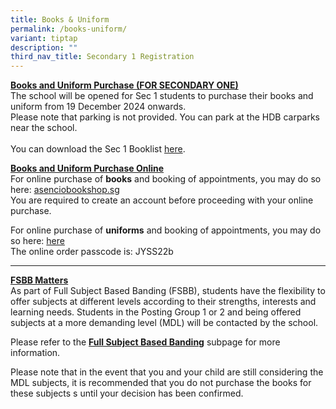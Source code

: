 ```yaml
---
title: Books & Uniform
permalink: /books-uniform/
variant: tiptap
description: ""
third_nav_title: Secondary 1 Registration
---
```

<p><strong><u>Books and Uniform Purchase (FOR SECONDARY ONE)</u></strong>
<br>The school will be opened for Sec 1 students to purchase their books and
uniform from 19 December 2024 onwards.
<br>Please note that parking is not provided. You can park at the HDB carparks
near the school.
<br>
<br>You can download the Sec 1 Booklist <a href="https://drive.google.com/file/d/1GOwkEGMn_emPcTC1RGyL-bY3WOP-Xeaf/view?usp=drive_link" rel="noopener nofollow" target="_blank">here</a>.</p>
<p><strong><u>Books and Uniform Purchase Online</u></strong>
<br>For online purchase of <strong>books</strong> and booking of appointments,
you may do so here: <a href="http://asenciobookshop.sg" rel="noopener noreferrer nofollow" target="_blank">asenciobookshop.sg</a><u><br></u>You are
required to create an account before proceeding with your online purchase.</p>
<p>For online purchase of <strong>uniforms</strong> and booking of appointments,
you may do so here: <a href="https://finestuniform.com/collections/juying-secondary-school" rel="noopener nofollow" target="_blank">here</a><u><br></u>The
online order passcode is: JYSS22b</p>
<hr>
<p><strong><u>FSBB Matters</u></strong>
<br>As part of Full Subject Based Banding (FSBB), students have the flexibility
to offer subjects at different levels according to their strengths, interests
and learning needs. Students in the Posting Group 1 or 2 and being offered
subjects at a more demanding level (MDL) will be contacted by the school.</p>
<p>Please refer to the <strong><u>Full Subject Based Banding</u></strong> subpage
for more information.</p>
<p>Please note that in the event that you and your child are still considering
the MDL subjects, it is recommended that you do not purchase the books
for these subjects s until your decision has been confirmed.</p>
<p></p>
<h4></h4>
<p></p>